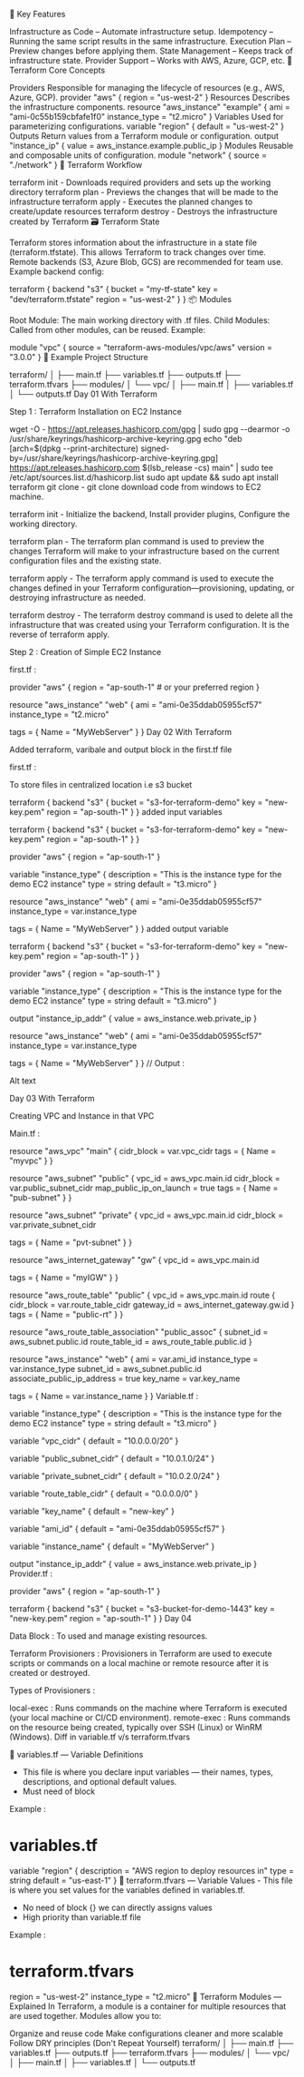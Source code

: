 🧱 Key Features

Infrastructure as Code – Automate infrastructure setup.
Idempotency – Running the same script results in the same infrastructure.
Execution Plan – Preview changes before applying them.
State Management – Keeps track of infrastructure state.
Provider Support – Works with AWS, Azure, GCP, etc.
🔧 Terraform Core Concepts

Providers Responsible for managing the lifecycle of resources (e.g., AWS, Azure, GCP).
provider "aws" {
  region = "us-west-2"
}
Resources Describes the infrastructure components.
resource "aws_instance" "example" {
  ami           = "ami-0c55b159cbfafe1f0"
  instance_type = "t2.micro"
}
Variables Used for parameterizing configurations.
variable "region" {
  default = "us-west-2"
}
Outputs Return values from a Terraform module or configuration.
output "instance_ip" {
  value = aws_instance.example.public_ip
}
Modules Reusable and composable units of configuration.
module "network" {
  source = "./network"
}
🔁 Terraform Workflow

terraform init - Downloads required providers and sets up the working directory
terraform plan - Previews the changes that will be made to the infrastructure
terraform apply - Executes the planned changes to create/update resources
terraform destroy - Destroys the infrastructure created by Terraform
🗃 Terraform State

Terraform stores information about the infrastructure in a state file (terraform.tfstate).
This allows Terraform to track changes over time.
Remote backends (S3, Azure Blob, GCS) are recommended for team use.
Example backend config:

terraform {
 backend "s3" {
   bucket = "my-tf-state"
   key    = "dev/terraform.tfstate"
   region = "us-west-2"
 }
}
📦 Modules

Root Module: The main working directory with .tf files.
Child Modules: Called from other modules, can be reused.
Example:

module "vpc" {
 source = "terraform-aws-modules/vpc/aws"
 version = "3.0.0"
}
📘 Example Project Structure

terraform/
│
├── main.tf
├── variables.tf
├── outputs.tf
├── terraform.tfvars
├── modules/
│   └── vpc/
│       ├── main.tf
│       ├── variables.tf
│       └── outputs.tf
Day 01 With Terraform

Step 1 : Terraform Installation on EC2 Instance

wget -O - https://apt.releases.hashicorp.com/gpg | sudo gpg --dearmor -o /usr/share/keyrings/hashicorp-archive-keyring.gpg
echo "deb [arch=$(dpkg --print-architecture) signed-by=/usr/share/keyrings/hashicorp-archive-keyring.gpg] https://apt.releases.hashicorp.com $(lsb_release -cs) main" | sudo tee /etc/apt/sources.list.d/hashicorp.list
sudo apt update && sudo apt install terraform
git clone - git clone download code from windows to EC2 machine.

terraform init - Initialize the backend, Install provider plugins, Configure the working directory.

terraform plan - The terraform plan command is used to preview the changes Terraform will make to your infrastructure based on the current configuration files and the existing state.

terraform apply - The terraform apply command is used to execute the changes defined in your Terraform configuration—provisioning, updating, or destroying infrastructure as needed.

terraform destroy - The terraform destroy command is used to delete all the infrastructure that was created using your Terraform configuration. It is the reverse of terraform apply.

Step 2 : Creation of Simple EC2 Instance

first.tf :

provider "aws" {
  region = "ap-south-1" # or your preferred region
}

resource "aws_instance" "web" {
  ami           = "ami-0e35ddab05955cf57"
  instance_type = "t2.micro"

  tags = {
    Name = "MyWebServer"
  }
}
Day 02 With Terraform

Added terraform, varibale and output block in the first.tf file

first.tf :

To store files in centralized location i.e s3 bucket

terraform {
  backend "s3" {
    bucket = "s3-for-terraform-demo"
    key    = "new-key.pem"
    region = "ap-south-1"
  }
}
added input variables

terraform {
  backend "s3" {
    bucket = "s3-for-terraform-demo"
    key    = "new-key.pem"
    region = "ap-south-1"
  }
}

provider "aws" {
  region = "ap-south-1" 
}

variable "instance_type" {
  description = "This is the instance type for the demo EC2 instance"
  type        = string
  default     = "t3.micro"
}

resource "aws_instance" "web" {
  ami  = "ami-0e35ddab05955cf57"
  instance_type = var.instance_type

  tags = {
    Name = "MyWebServer"
  }
}
added output variable

terraform {
  backend "s3" {
    bucket = "s3-for-terraform-demo"
    key    = "new-key.pem"
    region = "ap-south-1"
  }
}

provider "aws" {
  region = "ap-south-1" 
}

variable "instance_type" {
  description = "This is the instance type for the demo EC2 instance"
  type        = string
  default     = "t3.micro"
}

output "instance_ip_addr" {
  value = aws_instance.web.private_ip
}


resource "aws_instance" "web" {
  ami  = "ami-0e35ddab05955cf57"
  instance_type = var.instance_type

  tags = {
    Name = "MyWebServer"
  }
}
// Output :

Alt text

Day 03 With Terraform

Creating VPC and Instance in that VPC

Main.tf :

resource "aws_vpc" "main" {
  cidr_block = var.vpc_cidr
  tags = {
    Name = "myvpc"
  }
}

resource "aws_subnet" "public" {
  vpc_id     = aws_vpc.main.id
  cidr_block = var.public_subnet_cidr
  map_public_ip_on_launch = true
  tags = {
    Name = "pub-subnet"
  }
}

resource "aws_subnet" "private" {
  vpc_id     = aws_vpc.main.id
  cidr_block = var.private_subnet_cidr

  tags = {
    Name = "pvt-subnet"
  }
}

resource "aws_internet_gateway" "gw" {
  vpc_id = aws_vpc.main.id

  tags = {
    Name = "myIGW"
  }
}

resource "aws_route_table" "public" {
  vpc_id = aws_vpc.main.id
  route {
    cidr_block = var.route_table_cidr
    gateway_id = aws_internet_gateway.gw.id
  }
  tags = {
    Name = "public-rt"
  }
}

resource "aws_route_table_association" "public_assoc" {
  subnet_id = aws_subnet.public.id
  route_table_id = aws_route_table.public.id
}

resource "aws_instance" "web" {
  ami  = var.ami_id
  instance_type = var.instance_type
  subnet_id = aws_subnet.public.id
  associate_public_ip_address = true
  key_name = var.key_name

  tags = {
    Name = var.instance_name
  }
}
Variable.tf :

variable "instance_type" {
  description = "This is the instance type for the demo EC2 instance"
  type        = string
  default     = "t3.micro"
}

variable "vpc_cidr" {
  default = "10.0.0.0/20"
}

variable "public_subnet_cidr" {
  default = "10.0.1.0/24"
}

variable "private_subnet_cidr" {
  default = "10.0.2.0/24"
}

variable "route_table_cidr" {
  default = "0.0.0.0/0"
}

variable "key_name" {
  default = "new-key"
}

variable "ami_id" {
  default = "ami-0e35ddab05955cf57"
}

variable "instance_name" {
  default = "MyWebServer"
}

output "instance_ip_addr" {
  value = aws_instance.web.private_ip
}
Provider.tf :

provider "aws" {
  region = "ap-south-1" 
}

terraform {
  backend "s3" {
    bucket = "s3-bucket-for-demo-1443"
    key    = "new-key.pem"
    region = "ap-south-1"
  }
}
Day 04

Data Block : To used and manage existing resources.

Terraform Provisioners : Provisioners in Terraform are used to execute scripts or commands on a local machine or remote resource after it is created or destroyed.

Types of Provisioners :

local-exec : Runs commands on the machine where Terraform is executed (your local machine or CI/CD environment).
remote-exec : Runs commands on the resource being created, typically over SSH (Linux) or WinRM (Windows).
Diff in variable.tf v/s terraform.tfvars

🔹 variables.tf — Variable Definitions
- This file is where you declare input variables — their names, types, descriptions, and optional default values.
- Must need of block

Example :

# variables.tf
variable "region" {
 description = "AWS region to deploy resources in"
 type        = string
 default     = "us-east-1"
}
🔸 terraform.tfvars — Variable Values - This file is where you set values for the variables defined in variables.tf.
- No need of block {} we can directly assigns values
- High priority than variable.tf file

Example :

# terraform.tfvars
region        = "us-west-2"
instance_type = "t2.micro"
🧱 Terraform Modules — Explained
In Terraform, a module is a container for multiple resources that are used together. Modules allow you to:

Organize and reuse code
Make configurations cleaner and more scalable
Follow DRY principles (Don't Repeat Yourself)
terraform/
│
├── main.tf
├── variables.tf
├── outputs.tf
├── terraform.tfvars
├── modules/
│   └── vpc/
│       ├── main.tf
│       ├── variables.tf
│       └── outputs.tf
